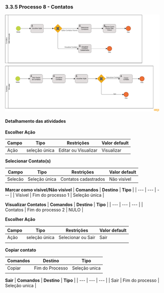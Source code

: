 ### 3.3.5 Processo 8 - Contatos

![Modelo BPMN do Processo de Contatos](images/processo-contatos.png "Modelo BPMN do Processo 8.")

#### Detalhamento das atividades

**Escolher Ação**

| **Campo**       | **Tipo**         | **Restrições** | **Valor default** |
| ---             | ---              | ---            | ---               |
| Ação | seleção única  | Editar ou Visualizar    | Visualizar           |

**Selecionar Contato(s)**

| **Campo**       | **Tipo**         | **Restrições** | **Valor default** |
| ---             | ---              | ---            | ---               |
| Selecão | Seleção única  | Contatos cadastrados    |   Não visível         |

**Marcar como visível/Não visível**
| **Comandos**         |  **Destino**                   | **Tipo** |
| ---                  | ---                            | ---               |
| Vísivel  | Fim do processo 1  | Seleção única   |

**Visualizar Contatos**
| **Comandos**         |  **Destino**                   | **Tipo** |
| ---                  | ---                            | ---               |
| Contatos  | Fim do processo 2 | NULO  |



**Escolher Ação**

| **Campo**       | **Tipo**         | **Restrições** | **Valor default** |
| ---             | ---              | ---            | ---               |
| Ação | seleção única  |     Selecionar ou Sair           |      Sair             |
|                 |                  |                |                   |

**Copiar contato**

| **Comandos**         |  **Destino**                   | **Tipo**          |
| ---                  | ---                            | ---               |
| Copiar | Fim do Processo  | Seleção unica   |
|                      |                                |                   |

**Sair**
| **Comandos**         |  **Destino**                   | **Tipo** |
| ---                  | ---                            | ---               |
| Sair  | Fim do processo  | Seleção unica  |





